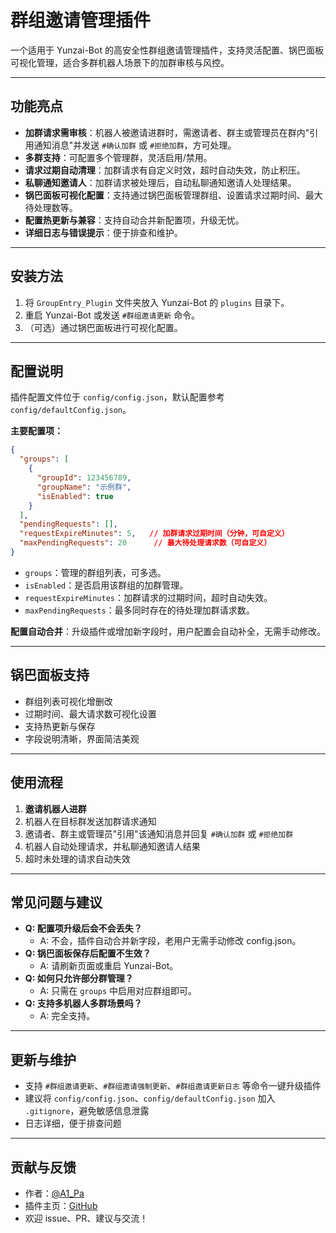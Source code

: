 # 群组邀请管理插件

一个适用于 Yunzai-Bot 的高安全性群组邀请管理插件，支持灵活配置、锅巴面板可视化管理，适合多群机器人场景下的加群审核与风控。

---

## 功能亮点

- **加群请求需审核**：机器人被邀请进群时，需邀请者、群主或管理员在群内"引用通知消息"并发送 `#确认加群` 或 `#拒绝加群`，方可处理。
- **多群支持**：可配置多个管理群，灵活启用/禁用。
- **请求过期自动清理**：加群请求有自定义时效，超时自动失效，防止积压。
- **私聊通知邀请人**：加群请求被处理后，自动私聊通知邀请人处理结果。
- **锅巴面板可视化配置**：支持通过锅巴面板管理群组、设置请求过期时间、最大待处理数等。
- **配置热更新与兼容**：支持自动合并新配置项，升级无忧。
- **详细日志与错误提示**：便于排查和维护。

---

## 安装方法

1. 将 `GroupEntry_Plugin` 文件夹放入 Yunzai-Bot 的 `plugins` 目录下。
2. 重启 Yunzai-Bot 或发送 `#群组邀请更新` 命令。
3. （可选）通过锅巴面板进行可视化配置。

---

## 配置说明

插件配置文件位于 `config/config.json`，默认配置参考 `config/defaultConfig.json`。

**主要配置项：**
```json
{
  "groups": [
    {
      "groupId": 123456789,
      "groupName": "示例群",
      "isEnabled": true
    }
  ],
  "pendingRequests": [],
  "requestExpireMinutes": 5,   // 加群请求过期时间（分钟，可自定义）
  "maxPendingRequests": 20      // 最大待处理请求数（可自定义）
}
```

- `groups`：管理的群组列表，可多选。
- `isEnabled`：是否启用该群组的加群管理。
- `requestExpireMinutes`：加群请求的过期时间，超时自动失效。
- `maxPendingRequests`：最多同时存在的待处理加群请求数。

**配置自动合并**：升级插件或增加新字段时，用户配置会自动补全，无需手动修改。

---

## 锅巴面板支持

- 群组列表可视化增删改
- 过期时间、最大请求数可视化设置
- 支持热更新与保存
- 字段说明清晰，界面简洁美观

---

## 使用流程

1. **邀请机器人进群**
2. 机器人在目标群发送加群请求通知
3. 邀请者、群主或管理员"引用"该通知消息并回复 `#确认加群` 或 `#拒绝加群`
4. 机器人自动处理请求，并私聊通知邀请人结果
5. 超时未处理的请求自动失效

---

## 常见问题与建议

- **Q: 配置项升级后会不会丢失？**
  - A: 不会，插件自动合并新字段，老用户无需手动修改 config.json。
- **Q: 锅巴面板保存后配置不生效？**
  - A: 请刷新页面或重启 Yunzai-Bot。
- **Q: 如何只允许部分群管理？**
  - A: 只需在 `groups` 中启用对应群组即可。
- **Q: 支持多机器人多群场景吗？**
  - A: 完全支持。

---

## 更新与维护

- 支持 `#群组邀请更新`、`#群组邀请强制更新`、`#群组邀请更新日志` 等命令一键升级插件
- 建议将 `config/config.json`、`config/defaultConfig.json` 加入 `.gitignore`，避免敏感信息泄露
- 日志详细，便于排查问题

---

## 贡献与反馈

- 作者：[@A1_Pa](https://github.com/A1_Pa)
- 插件主页：[GitHub](https://github.com/A1_Pa/GroupEntry_Plugin)
- 欢迎 issue、PR、建议与交流！ 